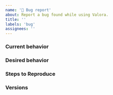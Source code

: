 ```yaml
---
name: '🐛 Bug report'
about: Report a bug found while using Valora.
title: ''
labels: 'bug'
assignees: ''
---
```


<!-- 👋 Use the template below to report a bug. Fill in as much info as possible.

Have an issue that needs support, e.g. transaction issues specific to an account? Contact our support team in-app, the preferred method, by shaking your device or navigating to: ☰ > (?) Help > Contact. Alternatively, contact support from our website 👉 https://valoraapp.com/support

Have a question about development? Join our Discord 👉 https://discord.gg/7tKnCbHv5j

As an open source project - it may take some time for your issue to be addressed. Please be patient and we will respond as soon as we can. 🙏 -->

### Current behavior

<!-- A description including screenshots, videos, etc. -->

### Desired behavior

<!-- Please provide a clear description of what should happen.-->

### Steps to Reproduce

<!-- Provide steps that we emulate on our machine to see the issue. -->

### Versions

<!-- Valora version, operating system e.g. iOS (14.5) or Android (11), device e.g. iPhone 12 Max and any additional information as needed -->
<!-- If possible, please update Valora to latest version and check if the bug is still present. -->

